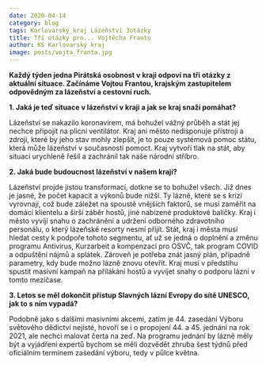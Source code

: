 ```yaml
---
date: 2020-04-14
category: blog
tags: Karlovarský_kraj Lázeňství 3otázky
title: Tři otázky pro... Vojtěcha Frantu
author: KS Karlovarský kraj
image: posts/vojta_franta.jpg
---
```

**Každý týden jedna Pirátská osobnost v kraji odpoví na tři otázky z aktuální situace. Začínáme Vojtou Frantou, krajským zastupitelem odpovědným za lázeňství a cestovní ruch.**

**1.  Jaká je teď situace v lázeňství v kraji a jak se kraj snaží pomáhat?**
   
Lázeňství se nakazilo koronavirem, má bohužel vážný průběh a stát jej nechce připojit na plicní ventilátor. Kraj ani město nedisponuje přístroji a zdroji, které by jeho stav mohly zlepšit, je to pouze systémová pomoc státu, která může lázeňství v současnosti pomoct. Kraj vytvoří tlak na stát, aby situaci urychleně řešil a zachránil tak naše národní stříbro.


**2.  Jaká bude budoucnost lázeňství v našem kraji?**    

Lázeňství projde jistou transformací, dotkne se to bohužel všech. Již dnes je jasné, že počet kapacit a výkonů bude nižší. Ty lázně, které se s krizí vyrovnají, což bude záležet na spoustě vnějších faktorů, se musí zaměřit na domácí klientelu a širší záběr hostů, jiné nabízené produktové balíčky. Kraj i město vyvíjí snahu o zachránění a udržení odborného zdravotního personálu, o který lázeňské resorty nesmí přijít. Stát, kraj i města musí hledat cesty k podpoře tohoto segmentu, ať už se jedná o doplnění a změnu programu Antivirus, Kurzarbeit a kompenzací pro OSVČ, tak program COVID a odpuštění nájmů a splátek. Zároveň je potřeba znát jasný plán, případně parametry, kdy bude možno lázně znovu otevřít. Kraj musí v předstihu spustit masivní kampaň na přilákání hostů a vyvíjet snahy o podporu lázní v tomto mezičase.

  

**3.  Letos se měl dokončit přístup Slavných lázní Evropy do sítě UNESCO, jak to s ním vypadá?**
    
Podobně jako s dalšími masivními akcemi, zatím je 44. zasedání Výboru světového dědictví nejisté, hovoří se i o propojení 44. a 45. jednání na rok 2021, ale nechci malovat čerta na zeď. Na programu jednání by lázně měly být a vyjádření expertů bychom se měli dozvědět zhruba šest týdnů před oficiálním termínem zasedání výboru, tedy v půlce května.
